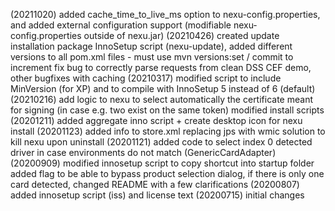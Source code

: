 (20211020) added cache_time_to_live_ms option to nexu-config.properties, and added external configuration support (modifiable nexu-config.properties outside of nexu.jar)
(20210426) created update installation package InnoSetup script (nexu-update), 
		   added different versions to all pom.xml files - must use mvn versions:set / commit to increment
		   fix bug to correctly parse requests from clean DSS CEF demo,
           other bugfixes with caching
(20210317) modified script to include MinVersion (for XP) and to compile with InnoSetup 5 instead of 6 (default)
(20210216) add logic to nexu to select automatically the certificate meant for signing (in case e.g. two exist on the same token)
           modified install scripts
(20201211) added aggregate inno script + create desktop icon for nexu install
(20201123) added info to store.xml
           replacing jps with wmic solution to kill nexu upon uninstall
(20201121) added code to select index 0 detected driver in case environments do not match (GenericCardAdapter)
(20200909) modified innosetup script to copy shortcut into startup folder
           added flag to be able to bypass product selection dialog, if there is only one card detected,
           changed README with a few clarifications
(20200807) added innosetup script (iss) and license text
(20200715) initial changes